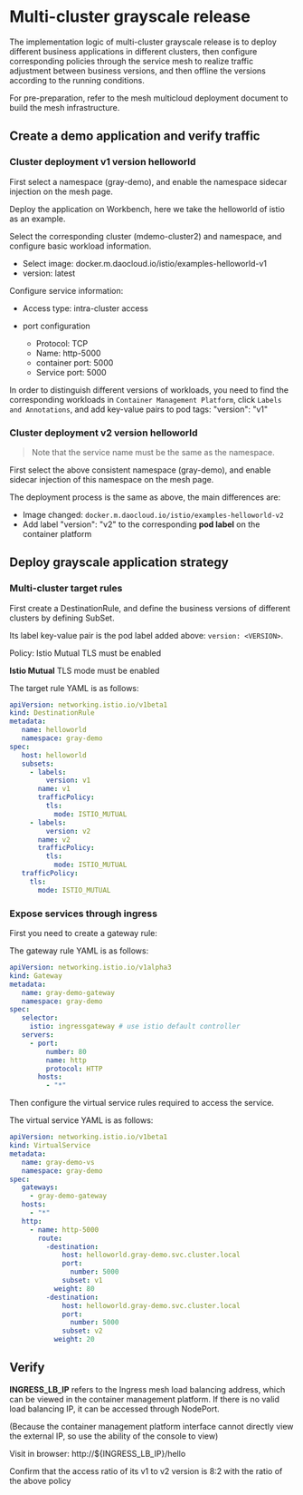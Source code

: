 # Multi-cluster grayscale release

The implementation logic of multi-cluster grayscale release is to deploy different business applications in different clusters, then configure corresponding policies through the service mesh to realize traffic adjustment between business versions, and then offline the versions according to the running conditions.

For pre-preparation, refer to the mesh multicloud deployment document to build the mesh infrastructure.

## Create a demo application and verify traffic

### Cluster deployment v1 version helloworld

First select a namespace (gray-demo), and enable the namespace sidecar injection on the mesh page.

Deploy the application on Workbench, here we take the helloworld of istio as an example.



Select the corresponding cluster (mdemo-cluster2) and namespace, and configure basic workload information.



- Select image: docker.m.daocloud.io/istio/examples-helloworld-v1
- version: latest

Configure service information:

- Access type: intra-cluster access
- port configuration

     - Protocol: TCP
     - Name: http-5000
     - container port: 5000
     - Service port: 5000





In order to distinguish different versions of workloads, you need to find the corresponding workloads in `Container Management Platform`, click `Labels and Annotations`, and add key-value pairs to pod tags:
"version": "v1"





### Cluster deployment v2 version helloworld

> Note that the service name must be the same as the namespace.

First select the above consistent namespace (gray-demo), and enable sidecar injection of this namespace on the mesh page.

The deployment process is the same as above, the main differences are:

- Image changed: `docker.m.daocloud.io/istio/examples-helloworld-v2`
- Add label "version": "v2" to the corresponding **pod label** on the container platform

## Deploy grayscale application strategy

### Multi-cluster target rules

First create a DestinationRule, and define the business versions of different clusters by defining SubSet.

Its label key-value pair is the pod label added above: `version: <VERSION>`.

Policy: Istio Mutual TLS must be enabled





**Istio Mutual** TLS mode must be enabled



The target rule YAML is as follows:

```yaml
apiVersion: networking.istio.io/v1beta1
kind: DestinationRule
metadata:
   name: helloworld
   namespace: gray-demo
spec:
   host: helloworld
   subsets:
     - labels:
         version: v1
       name: v1
       trafficPolicy:
         tls:
           mode: ISTIO_MUTUAL
     - labels:
         version: v2
       name: v2
       trafficPolicy:
         tls:
           mode: ISTIO_MUTUAL
   trafficPolicy:
     tls:
       mode: ISTIO_MUTUAL
```

### Expose services through ingress

First you need to create a gateway rule:



The gateway rule YAML is as follows:

```yaml
apiVersion: networking.istio.io/v1alpha3
kind: Gateway
metadata:
   name: gray-demo-gateway
   namespace: gray-demo
spec:
   selector:
     istio: ingressgateway # use istio default controller
   servers:
     - port:
         number: 80
         name: http
         protocol: HTTP
       hosts:
         - "*"
```

Then configure the virtual service rules required to access the service.





The virtual service YAML is as follows:

```yaml
apiVersion: networking.istio.io/v1beta1
kind: VirtualService
metadata:
   name: gray-demo-vs
   namespace: gray-demo
spec:
   gateways:
     - gray-demo-gateway
   hosts:
     - "*"
   http:
     - name: http-5000
       route:
         -destination:
             host: helloworld.gray-demo.svc.cluster.local
             port:
               number: 5000
             subset: v1
           weight: 80
         -destination:
             host: helloworld.gray-demo.svc.cluster.local
             port:
               number: 5000
             subset: v2
           weight: 20
```

## Verify

**INGRESS_LB_IP** refers to the Ingress mesh load balancing address, which can be viewed in the container management platform. If there is no valid load balancing IP, it can be accessed through NodePort.



(Because the container management platform interface cannot directly view the external IP, so use the ability of the console to view)

Visit in browser: http://${INGRESS_LB_IP}/hello

Confirm that the access ratio of its v1 to v2 version is 8:2 with the ratio of the above policy


